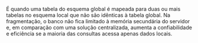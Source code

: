 É quando uma tabela do esquema global é mapeada para duas ou mais tabelas no esquema local que não são idênticas à tabela global.
Na fragmentação, o banco não fica limitado à memória secundária do servidor e, em comparação com uma solução centralizada, aumenta a confiabilidade e eficiência se a maioria das consultas acessa apenas dados locais.